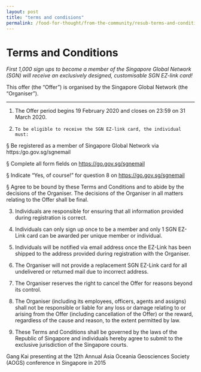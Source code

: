 ```yaml
---
layout: post
title: "terms and condisions"
permalink: /food-for-thought/from-the-community/resub-terms-and-conditions
---
```


# Terms and Conditions

_First 1,000 sign ups to become a member of the Singapore Global Network (SGN) will receive an exclusively designed, customisable SGN EZ-link card!_

This offer (the “Offer”) is organised by the Singapore Global Network (the “Organiser”).
<hr>

1.    The Offer period begins 19 February 2020 and closes on 23:59 on 31 March 2020.

2.     To be eligible to receive the SGN EZ-link card, the individual must:

§  Be registered as a member of Singapore Global Network via https:/go.gov.sg/sgnemail

§  Complete all form fields on https://go.gov.sg/sgnemail

§  Indicate “Yes, of course!” for question 8 on https://go.gov.sg/sgnemail

§  Agree to be bound by these Terms and Conditions and to abide by the decisions of the Organiser. The decisions of the Organiser in all matters relating to the Offer shall be final.

3.    Individuals are responsible for ensuring that all information provided during registration is correct.

4.    Individuals can only sign up once to be a member and only 1 SGN EZ-Link card can be awarded per unique member or individual.

5.    Individuals will be notified via email address once the EZ-Link has been shipped to the address provided during registration with the Organiser.

6.    The Organiser will not provide a replacement SGN EZ-Link card for all undelivered or returned mail due to incorrect address.

7.    The Organiser reserves the right to cancel the Offer for reasons beyond its control.

8.    The Organiser (including its employees, officers, agents and assigns) shall not be responsible or liable for any loss or damage relating to or arising from the Offer (including cancellation of the Offer) or the reward, regardless of the cause and reason, to the extent permitted by law.

9.    These Terms and Conditions shall be governed by the laws of the Republic of Singapore and individuals hereby agree to submit to the exclusive jurisdiction of the Singapore courts.


Gang Kai presenting at the 12th Annual Asia Oceania Geosciences Society (AOGS) conference in Singapore in 2015
